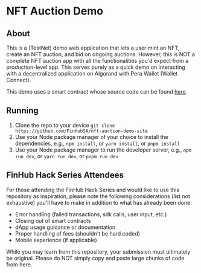 # NFT Auction Demo

## About

This is a (TestNet) demo web application that lets a user mint an NFT, create an NFT auction, and bid on ongoing auctions. However, this is NOT a complete NFT auction app with all the functionalities you'd expect from a production-level app. This serves purely as a quick demo on interacting with a decentralized application on Algorand with Pera Wallet (Wallet Connect).

This demo uses a smart contract whose source code can be found [here](https://github.com/FinHubSA/AlgorandDevWorkshop/blob/main/contracts/5_auction.tl).

## Running

1. Clone the repo to your device `git clone https://github.com/FinHubSA/nft-auction-demo-site`
2. Use your Node package manager of your choice to install the dependencies, e.g., `npm install`, or `yarn install`, or `pnpm install`
3. Use your Node package manager to run the developer server, e.g., `npm run dev`, or `yarn run dev`, or `pnpm run dev`

## FinHub Hack Series Attendees

For those attending the FinHub Hack Series and would like to use this repository as inspiration, please note the following considerations (list not exhaustive) you'll have to make in addition to what has already been done:

* Error handling (failed transactions, sdk calls, user input, etc.)
* Closing out of smart contracts
* dApp usage guidance or documentation
* Proper handling of fees (shouldn't be hard coded)
* Mobile experience (if applicable)

While you may learn from this repository, your submission must ultimately be original. Please do NOT simply copy and paste large chunks of code from here.
